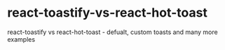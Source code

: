 # react-toastify-vs-react-hot-toast
react-toastify vs react-hot-toast - defualt, custom toasts and many more examples
